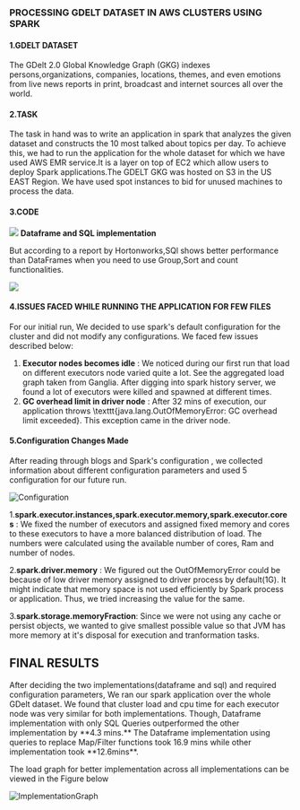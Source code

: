 ### PROCESSING GDELT DATASET IN AWS CLUSTERS USING SPARK

#### 1.GDELT DATASET

<p>The GDelt 2.0 Global Knowledge Graph (GKG) indexes persons,organizations, companies, locations, themes, and even emotions from live news reports in print, broadcast and internet sources all over the world. 
</p>

#### 2.TASK
<p>The task in hand was to write an application in spark that analyzes the given dataset and constructs the 10 most talked about topics per day. To achieve this, we had to run the application for the whole dataset for which we have used AWS EMR service.It is a layer on top of EC2 which allow users to deploy Spark applications.The GDELT GKG was hosted on S3 in the US EAST Region.
We have used spot instances to bid for unused machines to process the data.
</p>

#### 3.CODE

![](https://anandkanav92.github.io/sql.png)
**Dataframe and SQL implementation**
<p>

But according to a report by Hortonworks,SQl shows better performance than DataFrames when you need to use Group,Sort and count functionalities.</p>
![](https://anandkanav92.github.io/df-sql.png)


#### 4.ISSUES FACED WHILE RUNNING THE APPLICATION FOR FEW FILES
<p>
  For our initial run, We decided to use spark's default configuration for the cluster and did not modify any configurations. We faced few issues described below:

  1. **Executor nodes becomes idle** : We noticed during our first run that load on different executors node varied quite a lot. See the aggregated load graph taken from Ganglia. After digging into spark history server, we found a lot of executors were killed and spawned at different times.
  2. **GC overhead limit in driver node** : After 32 mins of execution, our application throws \texttt{java.lang.OutOfMemoryError: GC overhead limit exceeded}. This exception came in the driver node.  

</p>

#### 5.Configuration Changes Made
<p>
	After reading through blogs and Spark's configuration , we collected information about different configuration parameters and used 5 configuration for our future run.
</p>

![Configuration](https://anandkanav92.github.io/config.png)

<p>
	
1.**spark.executor.instances,spark.executor.memory,spark.executor.cores** : We fixed the number of executors and assigned fixed memory and cores to these executors to have a more balanced distribution of load. The numbers were calculated using the available number of cores, Ram and number of nodes.


2.**spark.driver.memory** : We figured out the OutOfMemoryError could be because of low driver memory assigned to driver process by default(1G). It might indicate that memory space is not used efficiently by Spark process or application. Thus, we tried increasing the value for the same.


3.**spark.storage.memoryFraction**: Since we were not using any cache or persist objects, we wanted to give smallest possible value so that JVM has more memory at it's disposal for execution and tranformation tasks.
</p>

## FINAL RESULTS
<p>
After deciding the two implementations(dataframe and sql) and required configuration parameters, We ran our spark application over the whole GDelt dataset. We found that cluster load and cpu time for each executor node was very similar for both implementations. Though, Dataframe implementation with only SQL Queries outperformed the other implementation by **4.3 mins.**
The Dataframe implementation using queries to replace Map/Filter functions took 16.9 mins while other implementation took **12.6mins**.

The load graph for better implementation across all implementations can be viewed in the Figure below
</p>

 ![ImplementationGraph](https://anandkanav92.github.io/good.png)

